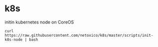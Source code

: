 # k8s

initin kubernetes node on CoreOS
```
curl https://raw.githubusercontent.com/netoxico/k8s/master/scripts/init-k8s-node | bash
```